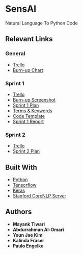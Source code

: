 # SensAI

Natural Language To Python Code

## Relevant Links
### General
* [Trello](https://trello.com/sensai2/)
* [Burn-up Chart](https://docs.google.com/spreadsheets/d/1-no5jMAPhYckbld5VY1-CxRp45zfUTDW2MIIGRBSKGo/edit?usp=sharing)

### Sprint 1
* [Trello](https://trello.com/b/6yXcGGpN/sensai-sprint-1)
* [Burn-up  Screenshot](https://i.imgur.com/oLtvAec.png)
* [Sprint 1 Plan](https://docs.google.com/document/d/1sLTQE-rI-_qxJNKBSWVPxF7cRm3oifGqMlpOAyrX8u8/edit)
* [Terms & Keywords](https://docs.google.com/document/d/1Ah3AqQb36oCrMr_54uC-JOIczbBZ8lTv_LNd5vcvINk/edit?usp=sharing)
* [Code Template](https://docs.google.com/document/d/13JOIHOeOXtfOXS8392akKrNsgpYufnCAihDSd9LW2Ys/edit?usp=sharing)
* [Sprint 1 Report](https://docs.google.com/document/d/1Ea1ecsBcdVsKYR34MjuxlErfJHIzPC3oWbQ7KMjYHP0/edit)

### Sprint 2
* [Trello](https://trello.com/b/1esOdR71/sensai-sprint-2)
* [Sprint 2 Plan](https://docs.google.com/document/d/1aL8AUe_HQZ2c0UczG3pkW76Pl1PnJ2HBX32Y9nx-WmY/edit)


## Built With

* [Python](https://www.python.org/)
* [Tensorflow](https://www.tensorflow.org/)
* [Keras](https://keras.io/)
* [Stanford CoreNLP Server](https://stanfordnlp.github.io/CoreNLP/corenlp-server.html)

## Authors

* **Mayank Tiwari**
* **Abdurrahman Al-Omari**
* **Youn Jae Kim**
* **Kalinda Fraser**
* **Paulo Engelke**

